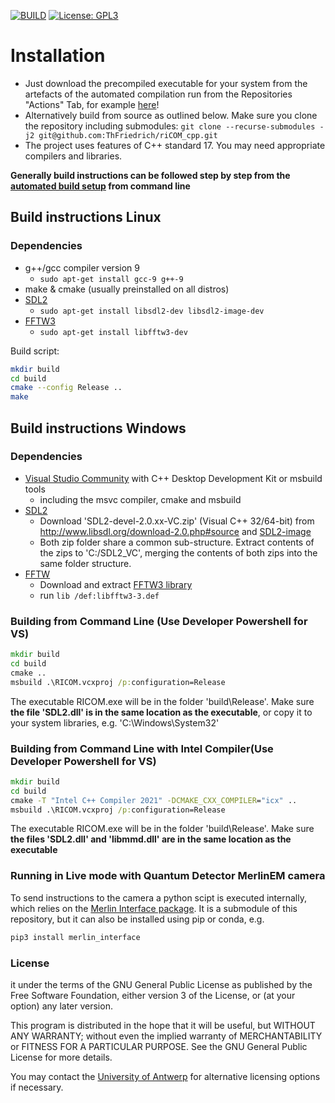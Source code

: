 [![BUILD](https://github.com/ThFriedrich/riCOM_cpp/actions/workflows/build.yml/badge.svg)](https://github.com/ThFriedrich/riCOM_cpp/blob/master/.github/workflows/build.yml)
[![License: GPL3](https://img.shields.io/badge/License-GPL3-brightgreen.svg)](https://opensource.org/licenses/GPL-3.0) 
# Installation
- Just download the precompiled executable for your system from the artefacts of the automated compilation run from the Repositories "Actions" Tab, for example [here](https://github.com/ThFriedrich/riCOM_cpp/actions/runs/1365246924)!
- Alternatively build from source as outlined below. Make sure you clone the repository including submodules: ```git clone --recurse-submodules -j2 git@github.com:ThFriedrich/riCOM_cpp.git``` 
- The project uses features of C++ standard 17. You may need appropriate compilers and libraries.

**Generally build instructions can be followed step by step from the [automated build setup](https://github.com/ThFriedrich/riCOM_cpp/.github/workflows/build.yml) from command line**
## Build instructions Linux
### Dependencies 
- g++/gcc compiler version 9
  - ```sudo apt-get install gcc-9 g++-9```
- make & cmake (usually preinstalled on all distros)
- [SDL2](http://www.libsdl.org) 
  - ```sudo apt-get install libsdl2-dev libsdl2-image-dev```
- [FFTW3](https://fftw.org/)
  - ```sudo apt-get install libfftw3-dev``` 
  
Build script:
```bash
mkdir build
cd build
cmake --config Release ..
make
```

## Build instructions Windows
### Dependencies 
- [Visual Studio Community](https://visualstudio.microsoft.com/vs/community/) with C++ Desktop Development Kit or msbuild tools
  - including the msvc compiler, cmake and msbuild
- [SDL2](http://www.libsdl.org) 
  - Download 'SDL2-devel-2.0.xx-VC.zip' (Visual C++ 32/64-bit) from http://www.libsdl.org/download-2.0.php#source and [SDL2-image](http://www.libsdl.org/projects/SDL_image/release/SDL2_image-devel-2.0.5-VC.zip)
  - Both zip folder share a common sub-structure. Extract contents of the zips to 'C:/SDL2_VC', merging the contents of both zips into the same folder structure.
- [FFTW](https://fftw.org/)
  - Download and extract [FFTW3 library](https://fftw.org/pub/fftw/fftw-3.3.5-dll64.zip)
  - run ```lib /def:libfftw3-3.def```

### Building from Command Line (**Use __Developer__ Powershell for VS**)
```bat
mkdir build
cd build
cmake ..
msbuild .\RICOM.vcxproj /p:configuration=Release
```
The executable RICOM.exe will be in the folder 'build\Release'. Make  sure **the file 'SDL2.dll' is in the same location as the executable**, or copy it to your system libraries, e.g. 'C:\Windows\System32' 


### Building from Command Line with **Intel** Compiler(**Use __Developer__ Powershell for VS**)
```bat
mkdir build
cd build
cmake -T "Intel C++ Compiler 2021" -DCMAKE_CXX_COMPILER="icx" ..
msbuild .\RICOM.vcxproj /p:configuration=Release
```
The executable RICOM.exe will be in the folder 'build\Release'. Make  sure **the files 'SDL2.dll' and 'libmmd.dll' are in the same location as the executable** 

### Running in Live mode with Quantum Detector MerlinEM camera
To send instructions to the camera a python scipt is executed internally, which relies on the [Merlin Interface package](https://gitlab.com/tfriedrich/merlin_interface). It is a submodule of this repository, but it can also be installed using pip or conda, e.g.
```bash
pip3 install merlin_interface
```

### License
it under the terms of the GNU General Public License as published by
the Free Software Foundation, either version 3 of the License, or
(at your option) any later version.

This program is distributed in the hope that it will be useful,
but WITHOUT ANY WARRANTY; without even the implied warranty of
MERCHANTABILITY or FITNESS FOR A PARTICULAR PURPOSE.  See the
GNU General Public License for more details.

You may contact the [University of Antwerp](jo.verbeek@uantwerpen.be) for alternative licensing options if 
necessary.